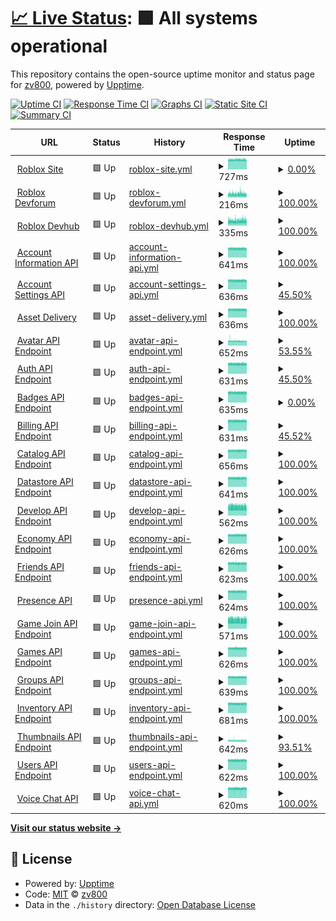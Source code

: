 # [📈 Live Status](https://demo.upptime.js.org): <!--live status--> **🟩 All systems operational**

This repository contains the open-source uptime monitor and status page for [zv800](https://zv800.github.io/rostats-gen1/), powered by [Upptime](https://github.com/upptime/upptime).

[![Uptime CI](https://github.com/zv800/rostats-gen1/workflows/Uptime%20CI/badge.svg)](https://github.com/zv800/rostats-gen1/actions?query=workflow%3A%22Uptime+CI%22)
[![Response Time CI](https://github.com/zv800/rostats-gen1/workflows/Response%20Time%20CI/badge.svg)](https://github.com/zv800/rostats-gen1/actions?query=workflow%3A%22Response+Time+CI%22)
[![Graphs CI](https://github.com/zv800/rostats-gen1/workflows/Graphs%20CI/badge.svg)](https://github.com/zv800/rostats-gen1/actions?query=workflow%3A%22Graphs+CI%22)
[![Static Site CI](https://github.com/zv800/rostats-gen1/workflows/Static%20Site%20CI/badge.svg)](https://github.com/zv800/rostats-gen1/actions?query=workflow%3A%22Static+Site+CI%22)
[![Summary CI](https://github.com/zv800/rostats-gen1/workflows/Summary%20CI/badge.svg)](https://github.com/zv800/rostats-gen1/actions?query=workflow%3A%22Summary+CI%22)

<!--start: status pages-->
<!-- This summary is generated by Upptime (https://github.com/upptime/upptime) -->
<!-- Do not edit this manually, your changes will be overwritten -->
<!-- prettier-ignore -->
| URL | Status | History | Response Time | Uptime |
| --- | ------ | ------- | ------------- | ------ |
| <img alt="" src="https://icons.duckduckgo.com/ip3/null.ico" height="13"> [Roblox Site](roblox.com) | 🟩 Up | [roblox-site.yml](https://github.com/zv800/rostats-gen1/commits/HEAD/history/roblox-site.yml) | <details><summary><img alt="Response time graph" src="./graphs/roblox-site/response-time-week.png" height="20"> 727ms</summary><br><a href="https://zv800.github.io/rostats-gen1/history/roblox-site"><img alt="Response time 718" src="https://img.shields.io/endpoint?url=https%3A%2F%2Fraw.githubusercontent.com%2Fzv800%2Frostats-gen1%2FHEAD%2Fapi%2Froblox-site%2Fresponse-time.json"></a><br><a href="https://zv800.github.io/rostats-gen1/history/roblox-site"><img alt="24-hour response time 724" src="https://img.shields.io/endpoint?url=https%3A%2F%2Fraw.githubusercontent.com%2Fzv800%2Frostats-gen1%2FHEAD%2Fapi%2Froblox-site%2Fresponse-time-day.json"></a><br><a href="https://zv800.github.io/rostats-gen1/history/roblox-site"><img alt="7-day response time 727" src="https://img.shields.io/endpoint?url=https%3A%2F%2Fraw.githubusercontent.com%2Fzv800%2Frostats-gen1%2FHEAD%2Fapi%2Froblox-site%2Fresponse-time-week.json"></a><br><a href="https://zv800.github.io/rostats-gen1/history/roblox-site"><img alt="30-day response time 721" src="https://img.shields.io/endpoint?url=https%3A%2F%2Fraw.githubusercontent.com%2Fzv800%2Frostats-gen1%2FHEAD%2Fapi%2Froblox-site%2Fresponse-time-month.json"></a><br><a href="https://zv800.github.io/rostats-gen1/history/roblox-site"><img alt="1-year response time 718" src="https://img.shields.io/endpoint?url=https%3A%2F%2Fraw.githubusercontent.com%2Fzv800%2Frostats-gen1%2FHEAD%2Fapi%2Froblox-site%2Fresponse-time-year.json"></a></details> | <details><summary><a href="https://zv800.github.io/rostats-gen1/history/roblox-site">0.00%</a></summary><a href="https://zv800.github.io/rostats-gen1/history/roblox-site"><img alt="All-time uptime 29.11%" src="https://img.shields.io/endpoint?url=https%3A%2F%2Fraw.githubusercontent.com%2Fzv800%2Frostats-gen1%2FHEAD%2Fapi%2Froblox-site%2Fuptime.json"></a><br><a href="https://zv800.github.io/rostats-gen1/history/roblox-site"><img alt="24-hour uptime 0.00%" src="https://img.shields.io/endpoint?url=https%3A%2F%2Fraw.githubusercontent.com%2Fzv800%2Frostats-gen1%2FHEAD%2Fapi%2Froblox-site%2Fuptime-day.json"></a><br><a href="https://zv800.github.io/rostats-gen1/history/roblox-site"><img alt="7-day uptime 0.00%" src="https://img.shields.io/endpoint?url=https%3A%2F%2Fraw.githubusercontent.com%2Fzv800%2Frostats-gen1%2FHEAD%2Fapi%2Froblox-site%2Fuptime-week.json"></a><br><a href="https://zv800.github.io/rostats-gen1/history/roblox-site"><img alt="30-day uptime 14.37%" src="https://img.shields.io/endpoint?url=https%3A%2F%2Fraw.githubusercontent.com%2Fzv800%2Frostats-gen1%2FHEAD%2Fapi%2Froblox-site%2Fuptime-month.json"></a><br><a href="https://zv800.github.io/rostats-gen1/history/roblox-site"><img alt="1-year uptime 29.11%" src="https://img.shields.io/endpoint?url=https%3A%2F%2Fraw.githubusercontent.com%2Fzv800%2Frostats-gen1%2FHEAD%2Fapi%2Froblox-site%2Fuptime-year.json"></a></details>
| <img alt="" src="https://icons.duckduckgo.com/ip3/devforum.roblox.com.ico" height="13"> [Roblox Devforum](https://devforum.roblox.com) | 🟩 Up | [roblox-devforum.yml](https://github.com/zv800/rostats-gen1/commits/HEAD/history/roblox-devforum.yml) | <details><summary><img alt="Response time graph" src="./graphs/roblox-devforum/response-time-week.png" height="20"> 216ms</summary><br><a href="https://zv800.github.io/rostats-gen1/history/roblox-devforum"><img alt="Response time 499" src="https://img.shields.io/endpoint?url=https%3A%2F%2Fraw.githubusercontent.com%2Fzv800%2Frostats-gen1%2FHEAD%2Fapi%2Froblox-devforum%2Fresponse-time.json"></a><br><a href="https://zv800.github.io/rostats-gen1/history/roblox-devforum"><img alt="24-hour response time 210" src="https://img.shields.io/endpoint?url=https%3A%2F%2Fraw.githubusercontent.com%2Fzv800%2Frostats-gen1%2FHEAD%2Fapi%2Froblox-devforum%2Fresponse-time-day.json"></a><br><a href="https://zv800.github.io/rostats-gen1/history/roblox-devforum"><img alt="7-day response time 216" src="https://img.shields.io/endpoint?url=https%3A%2F%2Fraw.githubusercontent.com%2Fzv800%2Frostats-gen1%2FHEAD%2Fapi%2Froblox-devforum%2Fresponse-time-week.json"></a><br><a href="https://zv800.github.io/rostats-gen1/history/roblox-devforum"><img alt="30-day response time 537" src="https://img.shields.io/endpoint?url=https%3A%2F%2Fraw.githubusercontent.com%2Fzv800%2Frostats-gen1%2FHEAD%2Fapi%2Froblox-devforum%2Fresponse-time-month.json"></a><br><a href="https://zv800.github.io/rostats-gen1/history/roblox-devforum"><img alt="1-year response time 499" src="https://img.shields.io/endpoint?url=https%3A%2F%2Fraw.githubusercontent.com%2Fzv800%2Frostats-gen1%2FHEAD%2Fapi%2Froblox-devforum%2Fresponse-time-year.json"></a></details> | <details><summary><a href="https://zv800.github.io/rostats-gen1/history/roblox-devforum">100.00%</a></summary><a href="https://zv800.github.io/rostats-gen1/history/roblox-devforum"><img alt="All-time uptime 88.97%" src="https://img.shields.io/endpoint?url=https%3A%2F%2Fraw.githubusercontent.com%2Fzv800%2Frostats-gen1%2FHEAD%2Fapi%2Froblox-devforum%2Fuptime.json"></a><br><a href="https://zv800.github.io/rostats-gen1/history/roblox-devforum"><img alt="24-hour uptime 100.00%" src="https://img.shields.io/endpoint?url=https%3A%2F%2Fraw.githubusercontent.com%2Fzv800%2Frostats-gen1%2FHEAD%2Fapi%2Froblox-devforum%2Fuptime-day.json"></a><br><a href="https://zv800.github.io/rostats-gen1/history/roblox-devforum"><img alt="7-day uptime 100.00%" src="https://img.shields.io/endpoint?url=https%3A%2F%2Fraw.githubusercontent.com%2Fzv800%2Frostats-gen1%2FHEAD%2Fapi%2Froblox-devforum%2Fuptime-week.json"></a><br><a href="https://zv800.github.io/rostats-gen1/history/roblox-devforum"><img alt="30-day uptime 86.94%" src="https://img.shields.io/endpoint?url=https%3A%2F%2Fraw.githubusercontent.com%2Fzv800%2Frostats-gen1%2FHEAD%2Fapi%2Froblox-devforum%2Fuptime-month.json"></a><br><a href="https://zv800.github.io/rostats-gen1/history/roblox-devforum"><img alt="1-year uptime 88.97%" src="https://img.shields.io/endpoint?url=https%3A%2F%2Fraw.githubusercontent.com%2Fzv800%2Frostats-gen1%2FHEAD%2Fapi%2Froblox-devforum%2Fuptime-year.json"></a></details>
| <img alt="" src="https://icons.duckduckgo.com/ip3/developer.roblox.com.ico" height="13"> [Roblox Devhub](https://developer.roblox.com) | 🟩 Up | [roblox-devhub.yml](https://github.com/zv800/rostats-gen1/commits/HEAD/history/roblox-devhub.yml) | <details><summary><img alt="Response time graph" src="./graphs/roblox-devhub/response-time-week.png" height="20"> 335ms</summary><br><a href="https://zv800.github.io/rostats-gen1/history/roblox-devhub"><img alt="Response time 312" src="https://img.shields.io/endpoint?url=https%3A%2F%2Fraw.githubusercontent.com%2Fzv800%2Frostats-gen1%2FHEAD%2Fapi%2Froblox-devhub%2Fresponse-time.json"></a><br><a href="https://zv800.github.io/rostats-gen1/history/roblox-devhub"><img alt="24-hour response time 358" src="https://img.shields.io/endpoint?url=https%3A%2F%2Fraw.githubusercontent.com%2Fzv800%2Frostats-gen1%2FHEAD%2Fapi%2Froblox-devhub%2Fresponse-time-day.json"></a><br><a href="https://zv800.github.io/rostats-gen1/history/roblox-devhub"><img alt="7-day response time 335" src="https://img.shields.io/endpoint?url=https%3A%2F%2Fraw.githubusercontent.com%2Fzv800%2Frostats-gen1%2FHEAD%2Fapi%2Froblox-devhub%2Fresponse-time-week.json"></a><br><a href="https://zv800.github.io/rostats-gen1/history/roblox-devhub"><img alt="30-day response time 311" src="https://img.shields.io/endpoint?url=https%3A%2F%2Fraw.githubusercontent.com%2Fzv800%2Frostats-gen1%2FHEAD%2Fapi%2Froblox-devhub%2Fresponse-time-month.json"></a><br><a href="https://zv800.github.io/rostats-gen1/history/roblox-devhub"><img alt="1-year response time 312" src="https://img.shields.io/endpoint?url=https%3A%2F%2Fraw.githubusercontent.com%2Fzv800%2Frostats-gen1%2FHEAD%2Fapi%2Froblox-devhub%2Fresponse-time-year.json"></a></details> | <details><summary><a href="https://zv800.github.io/rostats-gen1/history/roblox-devhub">100.00%</a></summary><a href="https://zv800.github.io/rostats-gen1/history/roblox-devhub"><img alt="All-time uptime 100.00%" src="https://img.shields.io/endpoint?url=https%3A%2F%2Fraw.githubusercontent.com%2Fzv800%2Frostats-gen1%2FHEAD%2Fapi%2Froblox-devhub%2Fuptime.json"></a><br><a href="https://zv800.github.io/rostats-gen1/history/roblox-devhub"><img alt="24-hour uptime 100.00%" src="https://img.shields.io/endpoint?url=https%3A%2F%2Fraw.githubusercontent.com%2Fzv800%2Frostats-gen1%2FHEAD%2Fapi%2Froblox-devhub%2Fuptime-day.json"></a><br><a href="https://zv800.github.io/rostats-gen1/history/roblox-devhub"><img alt="7-day uptime 100.00%" src="https://img.shields.io/endpoint?url=https%3A%2F%2Fraw.githubusercontent.com%2Fzv800%2Frostats-gen1%2FHEAD%2Fapi%2Froblox-devhub%2Fuptime-week.json"></a><br><a href="https://zv800.github.io/rostats-gen1/history/roblox-devhub"><img alt="30-day uptime 100.00%" src="https://img.shields.io/endpoint?url=https%3A%2F%2Fraw.githubusercontent.com%2Fzv800%2Frostats-gen1%2FHEAD%2Fapi%2Froblox-devhub%2Fuptime-month.json"></a><br><a href="https://zv800.github.io/rostats-gen1/history/roblox-devhub"><img alt="1-year uptime 100.00%" src="https://img.shields.io/endpoint?url=https%3A%2F%2Fraw.githubusercontent.com%2Fzv800%2Frostats-gen1%2FHEAD%2Fapi%2Froblox-devhub%2Fuptime-year.json"></a></details>
| <img alt="" src="https://icons.duckduckgo.com/ip3/accountinformation.roblox.com.ico" height="13"> [Account Information API](https://accountinformation.roblox.com) | 🟩 Up | [account-information-api.yml](https://github.com/zv800/rostats-gen1/commits/HEAD/history/account-information-api.yml) | <details><summary><img alt="Response time graph" src="./graphs/account-information-api/response-time-week.png" height="20"> 641ms</summary><br><a href="https://zv800.github.io/rostats-gen1/history/account-information-api"><img alt="Response time 636" src="https://img.shields.io/endpoint?url=https%3A%2F%2Fraw.githubusercontent.com%2Fzv800%2Frostats-gen1%2FHEAD%2Fapi%2Faccount-information-api%2Fresponse-time.json"></a><br><a href="https://zv800.github.io/rostats-gen1/history/account-information-api"><img alt="24-hour response time 643" src="https://img.shields.io/endpoint?url=https%3A%2F%2Fraw.githubusercontent.com%2Fzv800%2Frostats-gen1%2FHEAD%2Fapi%2Faccount-information-api%2Fresponse-time-day.json"></a><br><a href="https://zv800.github.io/rostats-gen1/history/account-information-api"><img alt="7-day response time 641" src="https://img.shields.io/endpoint?url=https%3A%2F%2Fraw.githubusercontent.com%2Fzv800%2Frostats-gen1%2FHEAD%2Fapi%2Faccount-information-api%2Fresponse-time-week.json"></a><br><a href="https://zv800.github.io/rostats-gen1/history/account-information-api"><img alt="30-day response time 636" src="https://img.shields.io/endpoint?url=https%3A%2F%2Fraw.githubusercontent.com%2Fzv800%2Frostats-gen1%2FHEAD%2Fapi%2Faccount-information-api%2Fresponse-time-month.json"></a><br><a href="https://zv800.github.io/rostats-gen1/history/account-information-api"><img alt="1-year response time 636" src="https://img.shields.io/endpoint?url=https%3A%2F%2Fraw.githubusercontent.com%2Fzv800%2Frostats-gen1%2FHEAD%2Fapi%2Faccount-information-api%2Fresponse-time-year.json"></a></details> | <details><summary><a href="https://zv800.github.io/rostats-gen1/history/account-information-api">100.00%</a></summary><a href="https://zv800.github.io/rostats-gen1/history/account-information-api"><img alt="All-time uptime 100.00%" src="https://img.shields.io/endpoint?url=https%3A%2F%2Fraw.githubusercontent.com%2Fzv800%2Frostats-gen1%2FHEAD%2Fapi%2Faccount-information-api%2Fuptime.json"></a><br><a href="https://zv800.github.io/rostats-gen1/history/account-information-api"><img alt="24-hour uptime 100.00%" src="https://img.shields.io/endpoint?url=https%3A%2F%2Fraw.githubusercontent.com%2Fzv800%2Frostats-gen1%2FHEAD%2Fapi%2Faccount-information-api%2Fuptime-day.json"></a><br><a href="https://zv800.github.io/rostats-gen1/history/account-information-api"><img alt="7-day uptime 100.00%" src="https://img.shields.io/endpoint?url=https%3A%2F%2Fraw.githubusercontent.com%2Fzv800%2Frostats-gen1%2FHEAD%2Fapi%2Faccount-information-api%2Fuptime-week.json"></a><br><a href="https://zv800.github.io/rostats-gen1/history/account-information-api"><img alt="30-day uptime 100.00%" src="https://img.shields.io/endpoint?url=https%3A%2F%2Fraw.githubusercontent.com%2Fzv800%2Frostats-gen1%2FHEAD%2Fapi%2Faccount-information-api%2Fuptime-month.json"></a><br><a href="https://zv800.github.io/rostats-gen1/history/account-information-api"><img alt="1-year uptime 100.00%" src="https://img.shields.io/endpoint?url=https%3A%2F%2Fraw.githubusercontent.com%2Fzv800%2Frostats-gen1%2FHEAD%2Fapi%2Faccount-information-api%2Fuptime-year.json"></a></details>
| <img alt="" src="https://icons.duckduckgo.com/ip3/accountsettings.roblox.com.ico" height="13"> [Account Settings API](https://accountsettings.roblox.com) | 🟩 Up | [account-settings-api.yml](https://github.com/zv800/rostats-gen1/commits/HEAD/history/account-settings-api.yml) | <details><summary><img alt="Response time graph" src="./graphs/account-settings-api/response-time-week.png" height="20"> 636ms</summary><br><a href="https://zv800.github.io/rostats-gen1/history/account-settings-api"><img alt="Response time 633" src="https://img.shields.io/endpoint?url=https%3A%2F%2Fraw.githubusercontent.com%2Fzv800%2Frostats-gen1%2FHEAD%2Fapi%2Faccount-settings-api%2Fresponse-time.json"></a><br><a href="https://zv800.github.io/rostats-gen1/history/account-settings-api"><img alt="24-hour response time 640" src="https://img.shields.io/endpoint?url=https%3A%2F%2Fraw.githubusercontent.com%2Fzv800%2Frostats-gen1%2FHEAD%2Fapi%2Faccount-settings-api%2Fresponse-time-day.json"></a><br><a href="https://zv800.github.io/rostats-gen1/history/account-settings-api"><img alt="7-day response time 636" src="https://img.shields.io/endpoint?url=https%3A%2F%2Fraw.githubusercontent.com%2Fzv800%2Frostats-gen1%2FHEAD%2Fapi%2Faccount-settings-api%2Fresponse-time-week.json"></a><br><a href="https://zv800.github.io/rostats-gen1/history/account-settings-api"><img alt="30-day response time 633" src="https://img.shields.io/endpoint?url=https%3A%2F%2Fraw.githubusercontent.com%2Fzv800%2Frostats-gen1%2FHEAD%2Fapi%2Faccount-settings-api%2Fresponse-time-month.json"></a><br><a href="https://zv800.github.io/rostats-gen1/history/account-settings-api"><img alt="1-year response time 633" src="https://img.shields.io/endpoint?url=https%3A%2F%2Fraw.githubusercontent.com%2Fzv800%2Frostats-gen1%2FHEAD%2Fapi%2Faccount-settings-api%2Fresponse-time-year.json"></a></details> | <details><summary><a href="https://zv800.github.io/rostats-gen1/history/account-settings-api">45.50%</a></summary><a href="https://zv800.github.io/rostats-gen1/history/account-settings-api"><img alt="All-time uptime 89.62%" src="https://img.shields.io/endpoint?url=https%3A%2F%2Fraw.githubusercontent.com%2Fzv800%2Frostats-gen1%2FHEAD%2Fapi%2Faccount-settings-api%2Fuptime.json"></a><br><a href="https://zv800.github.io/rostats-gen1/history/account-settings-api"><img alt="24-hour uptime 0.00%" src="https://img.shields.io/endpoint?url=https%3A%2F%2Fraw.githubusercontent.com%2Fzv800%2Frostats-gen1%2FHEAD%2Fapi%2Faccount-settings-api%2Fuptime-day.json"></a><br><a href="https://zv800.github.io/rostats-gen1/history/account-settings-api"><img alt="7-day uptime 45.50%" src="https://img.shields.io/endpoint?url=https%3A%2F%2Fraw.githubusercontent.com%2Fzv800%2Frostats-gen1%2FHEAD%2Fapi%2Faccount-settings-api%2Fuptime-week.json"></a><br><a href="https://zv800.github.io/rostats-gen1/history/account-settings-api"><img alt="30-day uptime 87.46%" src="https://img.shields.io/endpoint?url=https%3A%2F%2Fraw.githubusercontent.com%2Fzv800%2Frostats-gen1%2FHEAD%2Fapi%2Faccount-settings-api%2Fuptime-month.json"></a><br><a href="https://zv800.github.io/rostats-gen1/history/account-settings-api"><img alt="1-year uptime 89.62%" src="https://img.shields.io/endpoint?url=https%3A%2F%2Fraw.githubusercontent.com%2Fzv800%2Frostats-gen1%2FHEAD%2Fapi%2Faccount-settings-api%2Fuptime-year.json"></a></details>
| <img alt="" src="https://icons.duckduckgo.com/ip3/assetdelivery.roblox.com.ico" height="13"> [Asset Delivery](https://assetdelivery.roblox.com) | 🟩 Up | [asset-delivery.yml](https://github.com/zv800/rostats-gen1/commits/HEAD/history/asset-delivery.yml) | <details><summary><img alt="Response time graph" src="./graphs/asset-delivery/response-time-week.png" height="20"> 636ms</summary><br><a href="https://zv800.github.io/rostats-gen1/history/asset-delivery"><img alt="Response time 630" src="https://img.shields.io/endpoint?url=https%3A%2F%2Fraw.githubusercontent.com%2Fzv800%2Frostats-gen1%2FHEAD%2Fapi%2Fasset-delivery%2Fresponse-time.json"></a><br><a href="https://zv800.github.io/rostats-gen1/history/asset-delivery"><img alt="24-hour response time 636" src="https://img.shields.io/endpoint?url=https%3A%2F%2Fraw.githubusercontent.com%2Fzv800%2Frostats-gen1%2FHEAD%2Fapi%2Fasset-delivery%2Fresponse-time-day.json"></a><br><a href="https://zv800.github.io/rostats-gen1/history/asset-delivery"><img alt="7-day response time 636" src="https://img.shields.io/endpoint?url=https%3A%2F%2Fraw.githubusercontent.com%2Fzv800%2Frostats-gen1%2FHEAD%2Fapi%2Fasset-delivery%2Fresponse-time-week.json"></a><br><a href="https://zv800.github.io/rostats-gen1/history/asset-delivery"><img alt="30-day response time 630" src="https://img.shields.io/endpoint?url=https%3A%2F%2Fraw.githubusercontent.com%2Fzv800%2Frostats-gen1%2FHEAD%2Fapi%2Fasset-delivery%2Fresponse-time-month.json"></a><br><a href="https://zv800.github.io/rostats-gen1/history/asset-delivery"><img alt="1-year response time 630" src="https://img.shields.io/endpoint?url=https%3A%2F%2Fraw.githubusercontent.com%2Fzv800%2Frostats-gen1%2FHEAD%2Fapi%2Fasset-delivery%2Fresponse-time-year.json"></a></details> | <details><summary><a href="https://zv800.github.io/rostats-gen1/history/asset-delivery">100.00%</a></summary><a href="https://zv800.github.io/rostats-gen1/history/asset-delivery"><img alt="All-time uptime 99.96%" src="https://img.shields.io/endpoint?url=https%3A%2F%2Fraw.githubusercontent.com%2Fzv800%2Frostats-gen1%2FHEAD%2Fapi%2Fasset-delivery%2Fuptime.json"></a><br><a href="https://zv800.github.io/rostats-gen1/history/asset-delivery"><img alt="24-hour uptime 100.00%" src="https://img.shields.io/endpoint?url=https%3A%2F%2Fraw.githubusercontent.com%2Fzv800%2Frostats-gen1%2FHEAD%2Fapi%2Fasset-delivery%2Fuptime-day.json"></a><br><a href="https://zv800.github.io/rostats-gen1/history/asset-delivery"><img alt="7-day uptime 100.00%" src="https://img.shields.io/endpoint?url=https%3A%2F%2Fraw.githubusercontent.com%2Fzv800%2Frostats-gen1%2FHEAD%2Fapi%2Fasset-delivery%2Fuptime-week.json"></a><br><a href="https://zv800.github.io/rostats-gen1/history/asset-delivery"><img alt="30-day uptime 99.95%" src="https://img.shields.io/endpoint?url=https%3A%2F%2Fraw.githubusercontent.com%2Fzv800%2Frostats-gen1%2FHEAD%2Fapi%2Fasset-delivery%2Fuptime-month.json"></a><br><a href="https://zv800.github.io/rostats-gen1/history/asset-delivery"><img alt="1-year uptime 99.96%" src="https://img.shields.io/endpoint?url=https%3A%2F%2Fraw.githubusercontent.com%2Fzv800%2Frostats-gen1%2FHEAD%2Fapi%2Fasset-delivery%2Fuptime-year.json"></a></details>
| <img alt="" src="https://icons.duckduckgo.com/ip3/avatar.roblox.com.ico" height="13"> [Avatar API Endpoint](https://avatar.roblox.com/v1/avatar-rules) | 🟩 Up | [avatar-api-endpoint.yml](https://github.com/zv800/rostats-gen1/commits/HEAD/history/avatar-api-endpoint.yml) | <details><summary><img alt="Response time graph" src="./graphs/avatar-api-endpoint/response-time-week.png" height="20"> 652ms</summary><br><a href="https://zv800.github.io/rostats-gen1/history/avatar-api-endpoint"><img alt="Response time 644" src="https://img.shields.io/endpoint?url=https%3A%2F%2Fraw.githubusercontent.com%2Fzv800%2Frostats-gen1%2FHEAD%2Fapi%2Favatar-api-endpoint%2Fresponse-time.json"></a><br><a href="https://zv800.github.io/rostats-gen1/history/avatar-api-endpoint"><img alt="24-hour response time 651" src="https://img.shields.io/endpoint?url=https%3A%2F%2Fraw.githubusercontent.com%2Fzv800%2Frostats-gen1%2FHEAD%2Fapi%2Favatar-api-endpoint%2Fresponse-time-day.json"></a><br><a href="https://zv800.github.io/rostats-gen1/history/avatar-api-endpoint"><img alt="7-day response time 652" src="https://img.shields.io/endpoint?url=https%3A%2F%2Fraw.githubusercontent.com%2Fzv800%2Frostats-gen1%2FHEAD%2Fapi%2Favatar-api-endpoint%2Fresponse-time-week.json"></a><br><a href="https://zv800.github.io/rostats-gen1/history/avatar-api-endpoint"><img alt="30-day response time 644" src="https://img.shields.io/endpoint?url=https%3A%2F%2Fraw.githubusercontent.com%2Fzv800%2Frostats-gen1%2FHEAD%2Fapi%2Favatar-api-endpoint%2Fresponse-time-month.json"></a><br><a href="https://zv800.github.io/rostats-gen1/history/avatar-api-endpoint"><img alt="1-year response time 644" src="https://img.shields.io/endpoint?url=https%3A%2F%2Fraw.githubusercontent.com%2Fzv800%2Frostats-gen1%2FHEAD%2Fapi%2Favatar-api-endpoint%2Fresponse-time-year.json"></a></details> | <details><summary><a href="https://zv800.github.io/rostats-gen1/history/avatar-api-endpoint">53.55%</a></summary><a href="https://zv800.github.io/rostats-gen1/history/avatar-api-endpoint"><img alt="All-time uptime 72.36%" src="https://img.shields.io/endpoint?url=https%3A%2F%2Fraw.githubusercontent.com%2Fzv800%2Frostats-gen1%2FHEAD%2Fapi%2Favatar-api-endpoint%2Fuptime.json"></a><br><a href="https://zv800.github.io/rostats-gen1/history/avatar-api-endpoint"><img alt="24-hour uptime 100.00%" src="https://img.shields.io/endpoint?url=https%3A%2F%2Fraw.githubusercontent.com%2Fzv800%2Frostats-gen1%2FHEAD%2Fapi%2Favatar-api-endpoint%2Fuptime-day.json"></a><br><a href="https://zv800.github.io/rostats-gen1/history/avatar-api-endpoint"><img alt="7-day uptime 53.55%" src="https://img.shields.io/endpoint?url=https%3A%2F%2Fraw.githubusercontent.com%2Fzv800%2Frostats-gen1%2FHEAD%2Fapi%2Favatar-api-endpoint%2Fuptime-week.json"></a><br><a href="https://zv800.github.io/rostats-gen1/history/avatar-api-endpoint"><img alt="30-day uptime 71.19%" src="https://img.shields.io/endpoint?url=https%3A%2F%2Fraw.githubusercontent.com%2Fzv800%2Frostats-gen1%2FHEAD%2Fapi%2Favatar-api-endpoint%2Fuptime-month.json"></a><br><a href="https://zv800.github.io/rostats-gen1/history/avatar-api-endpoint"><img alt="1-year uptime 72.36%" src="https://img.shields.io/endpoint?url=https%3A%2F%2Fraw.githubusercontent.com%2Fzv800%2Frostats-gen1%2FHEAD%2Fapi%2Favatar-api-endpoint%2Fuptime-year.json"></a></details>
| <img alt="" src="https://icons.duckduckgo.com/ip3/auth.roblox.com.ico" height="13"> [Auth API Endpoint](https://auth.roblox.com) | 🟩 Up | [auth-api-endpoint.yml](https://github.com/zv800/rostats-gen1/commits/HEAD/history/auth-api-endpoint.yml) | <details><summary><img alt="Response time graph" src="./graphs/auth-api-endpoint/response-time-week.png" height="20"> 631ms</summary><br><a href="https://zv800.github.io/rostats-gen1/history/auth-api-endpoint"><img alt="Response time 626" src="https://img.shields.io/endpoint?url=https%3A%2F%2Fraw.githubusercontent.com%2Fzv800%2Frostats-gen1%2FHEAD%2Fapi%2Fauth-api-endpoint%2Fresponse-time.json"></a><br><a href="https://zv800.github.io/rostats-gen1/history/auth-api-endpoint"><img alt="24-hour response time 637" src="https://img.shields.io/endpoint?url=https%3A%2F%2Fraw.githubusercontent.com%2Fzv800%2Frostats-gen1%2FHEAD%2Fapi%2Fauth-api-endpoint%2Fresponse-time-day.json"></a><br><a href="https://zv800.github.io/rostats-gen1/history/auth-api-endpoint"><img alt="7-day response time 631" src="https://img.shields.io/endpoint?url=https%3A%2F%2Fraw.githubusercontent.com%2Fzv800%2Frostats-gen1%2FHEAD%2Fapi%2Fauth-api-endpoint%2Fresponse-time-week.json"></a><br><a href="https://zv800.github.io/rostats-gen1/history/auth-api-endpoint"><img alt="30-day response time 626" src="https://img.shields.io/endpoint?url=https%3A%2F%2Fraw.githubusercontent.com%2Fzv800%2Frostats-gen1%2FHEAD%2Fapi%2Fauth-api-endpoint%2Fresponse-time-month.json"></a><br><a href="https://zv800.github.io/rostats-gen1/history/auth-api-endpoint"><img alt="1-year response time 626" src="https://img.shields.io/endpoint?url=https%3A%2F%2Fraw.githubusercontent.com%2Fzv800%2Frostats-gen1%2FHEAD%2Fapi%2Fauth-api-endpoint%2Fresponse-time-year.json"></a></details> | <details><summary><a href="https://zv800.github.io/rostats-gen1/history/auth-api-endpoint">45.50%</a></summary><a href="https://zv800.github.io/rostats-gen1/history/auth-api-endpoint"><img alt="All-time uptime 89.62%" src="https://img.shields.io/endpoint?url=https%3A%2F%2Fraw.githubusercontent.com%2Fzv800%2Frostats-gen1%2FHEAD%2Fapi%2Fauth-api-endpoint%2Fuptime.json"></a><br><a href="https://zv800.github.io/rostats-gen1/history/auth-api-endpoint"><img alt="24-hour uptime 0.00%" src="https://img.shields.io/endpoint?url=https%3A%2F%2Fraw.githubusercontent.com%2Fzv800%2Frostats-gen1%2FHEAD%2Fapi%2Fauth-api-endpoint%2Fuptime-day.json"></a><br><a href="https://zv800.github.io/rostats-gen1/history/auth-api-endpoint"><img alt="7-day uptime 45.50%" src="https://img.shields.io/endpoint?url=https%3A%2F%2Fraw.githubusercontent.com%2Fzv800%2Frostats-gen1%2FHEAD%2Fapi%2Fauth-api-endpoint%2Fuptime-week.json"></a><br><a href="https://zv800.github.io/rostats-gen1/history/auth-api-endpoint"><img alt="30-day uptime 87.46%" src="https://img.shields.io/endpoint?url=https%3A%2F%2Fraw.githubusercontent.com%2Fzv800%2Frostats-gen1%2FHEAD%2Fapi%2Fauth-api-endpoint%2Fuptime-month.json"></a><br><a href="https://zv800.github.io/rostats-gen1/history/auth-api-endpoint"><img alt="1-year uptime 89.62%" src="https://img.shields.io/endpoint?url=https%3A%2F%2Fraw.githubusercontent.com%2Fzv800%2Frostats-gen1%2FHEAD%2Fapi%2Fauth-api-endpoint%2Fuptime-year.json"></a></details>
| <img alt="" src="https://icons.duckduckgo.com/ip3/badges.roblox.com.ico" height="13"> [Badges API Endpoint](https://badges.roblox.com/v1/badges/2124548403) | 🟩 Up | [badges-api-endpoint.yml](https://github.com/zv800/rostats-gen1/commits/HEAD/history/badges-api-endpoint.yml) | <details><summary><img alt="Response time graph" src="./graphs/badges-api-endpoint/response-time-week.png" height="20"> 635ms</summary><br><a href="https://zv800.github.io/rostats-gen1/history/badges-api-endpoint"><img alt="Response time 630" src="https://img.shields.io/endpoint?url=https%3A%2F%2Fraw.githubusercontent.com%2Fzv800%2Frostats-gen1%2FHEAD%2Fapi%2Fbadges-api-endpoint%2Fresponse-time.json"></a><br><a href="https://zv800.github.io/rostats-gen1/history/badges-api-endpoint"><img alt="24-hour response time 639" src="https://img.shields.io/endpoint?url=https%3A%2F%2Fraw.githubusercontent.com%2Fzv800%2Frostats-gen1%2FHEAD%2Fapi%2Fbadges-api-endpoint%2Fresponse-time-day.json"></a><br><a href="https://zv800.github.io/rostats-gen1/history/badges-api-endpoint"><img alt="7-day response time 635" src="https://img.shields.io/endpoint?url=https%3A%2F%2Fraw.githubusercontent.com%2Fzv800%2Frostats-gen1%2FHEAD%2Fapi%2Fbadges-api-endpoint%2Fresponse-time-week.json"></a><br><a href="https://zv800.github.io/rostats-gen1/history/badges-api-endpoint"><img alt="30-day response time 630" src="https://img.shields.io/endpoint?url=https%3A%2F%2Fraw.githubusercontent.com%2Fzv800%2Frostats-gen1%2FHEAD%2Fapi%2Fbadges-api-endpoint%2Fresponse-time-month.json"></a><br><a href="https://zv800.github.io/rostats-gen1/history/badges-api-endpoint"><img alt="1-year response time 630" src="https://img.shields.io/endpoint?url=https%3A%2F%2Fraw.githubusercontent.com%2Fzv800%2Frostats-gen1%2FHEAD%2Fapi%2Fbadges-api-endpoint%2Fresponse-time-year.json"></a></details> | <details><summary><a href="https://zv800.github.io/rostats-gen1/history/badges-api-endpoint">0.00%</a></summary><a href="https://zv800.github.io/rostats-gen1/history/badges-api-endpoint"><img alt="All-time uptime 7.78%" src="https://img.shields.io/endpoint?url=https%3A%2F%2Fraw.githubusercontent.com%2Fzv800%2Frostats-gen1%2FHEAD%2Fapi%2Fbadges-api-endpoint%2Fuptime.json"></a><br><a href="https://zv800.github.io/rostats-gen1/history/badges-api-endpoint"><img alt="24-hour uptime 0.00%" src="https://img.shields.io/endpoint?url=https%3A%2F%2Fraw.githubusercontent.com%2Fzv800%2Frostats-gen1%2FHEAD%2Fapi%2Fbadges-api-endpoint%2Fuptime-day.json"></a><br><a href="https://zv800.github.io/rostats-gen1/history/badges-api-endpoint"><img alt="7-day uptime 0.00%" src="https://img.shields.io/endpoint?url=https%3A%2F%2Fraw.githubusercontent.com%2Fzv800%2Frostats-gen1%2FHEAD%2Fapi%2Fbadges-api-endpoint%2Fuptime-week.json"></a><br><a href="https://zv800.github.io/rostats-gen1/history/badges-api-endpoint"><img alt="30-day uptime 1.38%" src="https://img.shields.io/endpoint?url=https%3A%2F%2Fraw.githubusercontent.com%2Fzv800%2Frostats-gen1%2FHEAD%2Fapi%2Fbadges-api-endpoint%2Fuptime-month.json"></a><br><a href="https://zv800.github.io/rostats-gen1/history/badges-api-endpoint"><img alt="1-year uptime 7.78%" src="https://img.shields.io/endpoint?url=https%3A%2F%2Fraw.githubusercontent.com%2Fzv800%2Frostats-gen1%2FHEAD%2Fapi%2Fbadges-api-endpoint%2Fuptime-year.json"></a></details>
| <img alt="" src="https://icons.duckduckgo.com/ip3/billing.roblox.com.ico" height="13"> [Billing API Endpoint](https://billing.roblox.com) | 🟩 Up | [billing-api-endpoint.yml](https://github.com/zv800/rostats-gen1/commits/HEAD/history/billing-api-endpoint.yml) | <details><summary><img alt="Response time graph" src="./graphs/billing-api-endpoint/response-time-week.png" height="20"> 631ms</summary><br><a href="https://zv800.github.io/rostats-gen1/history/billing-api-endpoint"><img alt="Response time 624" src="https://img.shields.io/endpoint?url=https%3A%2F%2Fraw.githubusercontent.com%2Fzv800%2Frostats-gen1%2FHEAD%2Fapi%2Fbilling-api-endpoint%2Fresponse-time.json"></a><br><a href="https://zv800.github.io/rostats-gen1/history/billing-api-endpoint"><img alt="24-hour response time 631" src="https://img.shields.io/endpoint?url=https%3A%2F%2Fraw.githubusercontent.com%2Fzv800%2Frostats-gen1%2FHEAD%2Fapi%2Fbilling-api-endpoint%2Fresponse-time-day.json"></a><br><a href="https://zv800.github.io/rostats-gen1/history/billing-api-endpoint"><img alt="7-day response time 631" src="https://img.shields.io/endpoint?url=https%3A%2F%2Fraw.githubusercontent.com%2Fzv800%2Frostats-gen1%2FHEAD%2Fapi%2Fbilling-api-endpoint%2Fresponse-time-week.json"></a><br><a href="https://zv800.github.io/rostats-gen1/history/billing-api-endpoint"><img alt="30-day response time 624" src="https://img.shields.io/endpoint?url=https%3A%2F%2Fraw.githubusercontent.com%2Fzv800%2Frostats-gen1%2FHEAD%2Fapi%2Fbilling-api-endpoint%2Fresponse-time-month.json"></a><br><a href="https://zv800.github.io/rostats-gen1/history/billing-api-endpoint"><img alt="1-year response time 624" src="https://img.shields.io/endpoint?url=https%3A%2F%2Fraw.githubusercontent.com%2Fzv800%2Frostats-gen1%2FHEAD%2Fapi%2Fbilling-api-endpoint%2Fresponse-time-year.json"></a></details> | <details><summary><a href="https://zv800.github.io/rostats-gen1/history/billing-api-endpoint">45.52%</a></summary><a href="https://zv800.github.io/rostats-gen1/history/billing-api-endpoint"><img alt="All-time uptime 89.62%" src="https://img.shields.io/endpoint?url=https%3A%2F%2Fraw.githubusercontent.com%2Fzv800%2Frostats-gen1%2FHEAD%2Fapi%2Fbilling-api-endpoint%2Fuptime.json"></a><br><a href="https://zv800.github.io/rostats-gen1/history/billing-api-endpoint"><img alt="24-hour uptime 0.00%" src="https://img.shields.io/endpoint?url=https%3A%2F%2Fraw.githubusercontent.com%2Fzv800%2Frostats-gen1%2FHEAD%2Fapi%2Fbilling-api-endpoint%2Fuptime-day.json"></a><br><a href="https://zv800.github.io/rostats-gen1/history/billing-api-endpoint"><img alt="7-day uptime 45.52%" src="https://img.shields.io/endpoint?url=https%3A%2F%2Fraw.githubusercontent.com%2Fzv800%2Frostats-gen1%2FHEAD%2Fapi%2Fbilling-api-endpoint%2Fuptime-week.json"></a><br><a href="https://zv800.github.io/rostats-gen1/history/billing-api-endpoint"><img alt="30-day uptime 87.46%" src="https://img.shields.io/endpoint?url=https%3A%2F%2Fraw.githubusercontent.com%2Fzv800%2Frostats-gen1%2FHEAD%2Fapi%2Fbilling-api-endpoint%2Fuptime-month.json"></a><br><a href="https://zv800.github.io/rostats-gen1/history/billing-api-endpoint"><img alt="1-year uptime 89.62%" src="https://img.shields.io/endpoint?url=https%3A%2F%2Fraw.githubusercontent.com%2Fzv800%2Frostats-gen1%2FHEAD%2Fapi%2Fbilling-api-endpoint%2Fuptime-year.json"></a></details>
| <img alt="" src="https://icons.duckduckgo.com/ip3/catalog.roblox.com.ico" height="13"> [Catalog API Endpoint](https://catalog.roblox.com/v1/bundles/details?bundleIds=192) | 🟩 Up | [catalog-api-endpoint.yml](https://github.com/zv800/rostats-gen1/commits/HEAD/history/catalog-api-endpoint.yml) | <details><summary><img alt="Response time graph" src="./graphs/catalog-api-endpoint/response-time-week.png" height="20"> 656ms</summary><br><a href="https://zv800.github.io/rostats-gen1/history/catalog-api-endpoint"><img alt="Response time 647" src="https://img.shields.io/endpoint?url=https%3A%2F%2Fraw.githubusercontent.com%2Fzv800%2Frostats-gen1%2FHEAD%2Fapi%2Fcatalog-api-endpoint%2Fresponse-time.json"></a><br><a href="https://zv800.github.io/rostats-gen1/history/catalog-api-endpoint"><img alt="24-hour response time 659" src="https://img.shields.io/endpoint?url=https%3A%2F%2Fraw.githubusercontent.com%2Fzv800%2Frostats-gen1%2FHEAD%2Fapi%2Fcatalog-api-endpoint%2Fresponse-time-day.json"></a><br><a href="https://zv800.github.io/rostats-gen1/history/catalog-api-endpoint"><img alt="7-day response time 656" src="https://img.shields.io/endpoint?url=https%3A%2F%2Fraw.githubusercontent.com%2Fzv800%2Frostats-gen1%2FHEAD%2Fapi%2Fcatalog-api-endpoint%2Fresponse-time-week.json"></a><br><a href="https://zv800.github.io/rostats-gen1/history/catalog-api-endpoint"><img alt="30-day response time 648" src="https://img.shields.io/endpoint?url=https%3A%2F%2Fraw.githubusercontent.com%2Fzv800%2Frostats-gen1%2FHEAD%2Fapi%2Fcatalog-api-endpoint%2Fresponse-time-month.json"></a><br><a href="https://zv800.github.io/rostats-gen1/history/catalog-api-endpoint"><img alt="1-year response time 647" src="https://img.shields.io/endpoint?url=https%3A%2F%2Fraw.githubusercontent.com%2Fzv800%2Frostats-gen1%2FHEAD%2Fapi%2Fcatalog-api-endpoint%2Fresponse-time-year.json"></a></details> | <details><summary><a href="https://zv800.github.io/rostats-gen1/history/catalog-api-endpoint">100.00%</a></summary><a href="https://zv800.github.io/rostats-gen1/history/catalog-api-endpoint"><img alt="All-time uptime 100.00%" src="https://img.shields.io/endpoint?url=https%3A%2F%2Fraw.githubusercontent.com%2Fzv800%2Frostats-gen1%2FHEAD%2Fapi%2Fcatalog-api-endpoint%2Fuptime.json"></a><br><a href="https://zv800.github.io/rostats-gen1/history/catalog-api-endpoint"><img alt="24-hour uptime 100.00%" src="https://img.shields.io/endpoint?url=https%3A%2F%2Fraw.githubusercontent.com%2Fzv800%2Frostats-gen1%2FHEAD%2Fapi%2Fcatalog-api-endpoint%2Fuptime-day.json"></a><br><a href="https://zv800.github.io/rostats-gen1/history/catalog-api-endpoint"><img alt="7-day uptime 100.00%" src="https://img.shields.io/endpoint?url=https%3A%2F%2Fraw.githubusercontent.com%2Fzv800%2Frostats-gen1%2FHEAD%2Fapi%2Fcatalog-api-endpoint%2Fuptime-week.json"></a><br><a href="https://zv800.github.io/rostats-gen1/history/catalog-api-endpoint"><img alt="30-day uptime 100.00%" src="https://img.shields.io/endpoint?url=https%3A%2F%2Fraw.githubusercontent.com%2Fzv800%2Frostats-gen1%2FHEAD%2Fapi%2Fcatalog-api-endpoint%2Fuptime-month.json"></a><br><a href="https://zv800.github.io/rostats-gen1/history/catalog-api-endpoint"><img alt="1-year uptime 100.00%" src="https://img.shields.io/endpoint?url=https%3A%2F%2Fraw.githubusercontent.com%2Fzv800%2Frostats-gen1%2FHEAD%2Fapi%2Fcatalog-api-endpoint%2Fuptime-year.json"></a></details>
| <img alt="" src="https://icons.duckduckgo.com/ip3/gamepersistence.roblox.com.ico" height="13"> [Datastore API Endpoint](https://gamepersistence.roblox.com/) | 🟩 Up | [datastore-api-endpoint.yml](https://github.com/zv800/rostats-gen1/commits/HEAD/history/datastore-api-endpoint.yml) | <details><summary><img alt="Response time graph" src="./graphs/datastore-api-endpoint/response-time-week.png" height="20"> 641ms</summary><br><a href="https://zv800.github.io/rostats-gen1/history/datastore-api-endpoint"><img alt="Response time 634" src="https://img.shields.io/endpoint?url=https%3A%2F%2Fraw.githubusercontent.com%2Fzv800%2Frostats-gen1%2FHEAD%2Fapi%2Fdatastore-api-endpoint%2Fresponse-time.json"></a><br><a href="https://zv800.github.io/rostats-gen1/history/datastore-api-endpoint"><img alt="24-hour response time 637" src="https://img.shields.io/endpoint?url=https%3A%2F%2Fraw.githubusercontent.com%2Fzv800%2Frostats-gen1%2FHEAD%2Fapi%2Fdatastore-api-endpoint%2Fresponse-time-day.json"></a><br><a href="https://zv800.github.io/rostats-gen1/history/datastore-api-endpoint"><img alt="7-day response time 641" src="https://img.shields.io/endpoint?url=https%3A%2F%2Fraw.githubusercontent.com%2Fzv800%2Frostats-gen1%2FHEAD%2Fapi%2Fdatastore-api-endpoint%2Fresponse-time-week.json"></a><br><a href="https://zv800.github.io/rostats-gen1/history/datastore-api-endpoint"><img alt="30-day response time 634" src="https://img.shields.io/endpoint?url=https%3A%2F%2Fraw.githubusercontent.com%2Fzv800%2Frostats-gen1%2FHEAD%2Fapi%2Fdatastore-api-endpoint%2Fresponse-time-month.json"></a><br><a href="https://zv800.github.io/rostats-gen1/history/datastore-api-endpoint"><img alt="1-year response time 634" src="https://img.shields.io/endpoint?url=https%3A%2F%2Fraw.githubusercontent.com%2Fzv800%2Frostats-gen1%2FHEAD%2Fapi%2Fdatastore-api-endpoint%2Fresponse-time-year.json"></a></details> | <details><summary><a href="https://zv800.github.io/rostats-gen1/history/datastore-api-endpoint">100.00%</a></summary><a href="https://zv800.github.io/rostats-gen1/history/datastore-api-endpoint"><img alt="All-time uptime 100.00%" src="https://img.shields.io/endpoint?url=https%3A%2F%2Fraw.githubusercontent.com%2Fzv800%2Frostats-gen1%2FHEAD%2Fapi%2Fdatastore-api-endpoint%2Fuptime.json"></a><br><a href="https://zv800.github.io/rostats-gen1/history/datastore-api-endpoint"><img alt="24-hour uptime 100.00%" src="https://img.shields.io/endpoint?url=https%3A%2F%2Fraw.githubusercontent.com%2Fzv800%2Frostats-gen1%2FHEAD%2Fapi%2Fdatastore-api-endpoint%2Fuptime-day.json"></a><br><a href="https://zv800.github.io/rostats-gen1/history/datastore-api-endpoint"><img alt="7-day uptime 100.00%" src="https://img.shields.io/endpoint?url=https%3A%2F%2Fraw.githubusercontent.com%2Fzv800%2Frostats-gen1%2FHEAD%2Fapi%2Fdatastore-api-endpoint%2Fuptime-week.json"></a><br><a href="https://zv800.github.io/rostats-gen1/history/datastore-api-endpoint"><img alt="30-day uptime 100.00%" src="https://img.shields.io/endpoint?url=https%3A%2F%2Fraw.githubusercontent.com%2Fzv800%2Frostats-gen1%2FHEAD%2Fapi%2Fdatastore-api-endpoint%2Fuptime-month.json"></a><br><a href="https://zv800.github.io/rostats-gen1/history/datastore-api-endpoint"><img alt="1-year uptime 100.00%" src="https://img.shields.io/endpoint?url=https%3A%2F%2Fraw.githubusercontent.com%2Fzv800%2Frostats-gen1%2FHEAD%2Fapi%2Fdatastore-api-endpoint%2Fuptime-year.json"></a></details>
| <img alt="" src="https://icons.duckduckgo.com/ip3/develop.roblox.com.ico" height="13"> [Develop API Endpoint](http://develop.roblox.com/) | 🟩 Up | [develop-api-endpoint.yml](https://github.com/zv800/rostats-gen1/commits/HEAD/history/develop-api-endpoint.yml) | <details><summary><img alt="Response time graph" src="./graphs/develop-api-endpoint/response-time-week.png" height="20"> 562ms</summary><br><a href="https://zv800.github.io/rostats-gen1/history/develop-api-endpoint"><img alt="Response time 590" src="https://img.shields.io/endpoint?url=https%3A%2F%2Fraw.githubusercontent.com%2Fzv800%2Frostats-gen1%2FHEAD%2Fapi%2Fdevelop-api-endpoint%2Fresponse-time.json"></a><br><a href="https://zv800.github.io/rostats-gen1/history/develop-api-endpoint"><img alt="24-hour response time 563" src="https://img.shields.io/endpoint?url=https%3A%2F%2Fraw.githubusercontent.com%2Fzv800%2Frostats-gen1%2FHEAD%2Fapi%2Fdevelop-api-endpoint%2Fresponse-time-day.json"></a><br><a href="https://zv800.github.io/rostats-gen1/history/develop-api-endpoint"><img alt="7-day response time 562" src="https://img.shields.io/endpoint?url=https%3A%2F%2Fraw.githubusercontent.com%2Fzv800%2Frostats-gen1%2FHEAD%2Fapi%2Fdevelop-api-endpoint%2Fresponse-time-week.json"></a><br><a href="https://zv800.github.io/rostats-gen1/history/develop-api-endpoint"><img alt="30-day response time 584" src="https://img.shields.io/endpoint?url=https%3A%2F%2Fraw.githubusercontent.com%2Fzv800%2Frostats-gen1%2FHEAD%2Fapi%2Fdevelop-api-endpoint%2Fresponse-time-month.json"></a><br><a href="https://zv800.github.io/rostats-gen1/history/develop-api-endpoint"><img alt="1-year response time 590" src="https://img.shields.io/endpoint?url=https%3A%2F%2Fraw.githubusercontent.com%2Fzv800%2Frostats-gen1%2FHEAD%2Fapi%2Fdevelop-api-endpoint%2Fresponse-time-year.json"></a></details> | <details><summary><a href="https://zv800.github.io/rostats-gen1/history/develop-api-endpoint">100.00%</a></summary><a href="https://zv800.github.io/rostats-gen1/history/develop-api-endpoint"><img alt="All-time uptime 100.00%" src="https://img.shields.io/endpoint?url=https%3A%2F%2Fraw.githubusercontent.com%2Fzv800%2Frostats-gen1%2FHEAD%2Fapi%2Fdevelop-api-endpoint%2Fuptime.json"></a><br><a href="https://zv800.github.io/rostats-gen1/history/develop-api-endpoint"><img alt="24-hour uptime 100.00%" src="https://img.shields.io/endpoint?url=https%3A%2F%2Fraw.githubusercontent.com%2Fzv800%2Frostats-gen1%2FHEAD%2Fapi%2Fdevelop-api-endpoint%2Fuptime-day.json"></a><br><a href="https://zv800.github.io/rostats-gen1/history/develop-api-endpoint"><img alt="7-day uptime 100.00%" src="https://img.shields.io/endpoint?url=https%3A%2F%2Fraw.githubusercontent.com%2Fzv800%2Frostats-gen1%2FHEAD%2Fapi%2Fdevelop-api-endpoint%2Fuptime-week.json"></a><br><a href="https://zv800.github.io/rostats-gen1/history/develop-api-endpoint"><img alt="30-day uptime 100.00%" src="https://img.shields.io/endpoint?url=https%3A%2F%2Fraw.githubusercontent.com%2Fzv800%2Frostats-gen1%2FHEAD%2Fapi%2Fdevelop-api-endpoint%2Fuptime-month.json"></a><br><a href="https://zv800.github.io/rostats-gen1/history/develop-api-endpoint"><img alt="1-year uptime 100.00%" src="https://img.shields.io/endpoint?url=https%3A%2F%2Fraw.githubusercontent.com%2Fzv800%2Frostats-gen1%2FHEAD%2Fapi%2Fdevelop-api-endpoint%2Fuptime-year.json"></a></details>
| <img alt="" src="https://icons.duckduckgo.com/ip3/economy.roblox.com.ico" height="13"> [Economy API Endpoint](https://economy.roblox.com) | 🟩 Up | [economy-api-endpoint.yml](https://github.com/zv800/rostats-gen1/commits/HEAD/history/economy-api-endpoint.yml) | <details><summary><img alt="Response time graph" src="./graphs/economy-api-endpoint/response-time-week.png" height="20"> 626ms</summary><br><a href="https://zv800.github.io/rostats-gen1/history/economy-api-endpoint"><img alt="Response time 619" src="https://img.shields.io/endpoint?url=https%3A%2F%2Fraw.githubusercontent.com%2Fzv800%2Frostats-gen1%2FHEAD%2Fapi%2Feconomy-api-endpoint%2Fresponse-time.json"></a><br><a href="https://zv800.github.io/rostats-gen1/history/economy-api-endpoint"><img alt="24-hour response time 628" src="https://img.shields.io/endpoint?url=https%3A%2F%2Fraw.githubusercontent.com%2Fzv800%2Frostats-gen1%2FHEAD%2Fapi%2Feconomy-api-endpoint%2Fresponse-time-day.json"></a><br><a href="https://zv800.github.io/rostats-gen1/history/economy-api-endpoint"><img alt="7-day response time 626" src="https://img.shields.io/endpoint?url=https%3A%2F%2Fraw.githubusercontent.com%2Fzv800%2Frostats-gen1%2FHEAD%2Fapi%2Feconomy-api-endpoint%2Fresponse-time-week.json"></a><br><a href="https://zv800.github.io/rostats-gen1/history/economy-api-endpoint"><img alt="30-day response time 619" src="https://img.shields.io/endpoint?url=https%3A%2F%2Fraw.githubusercontent.com%2Fzv800%2Frostats-gen1%2FHEAD%2Fapi%2Feconomy-api-endpoint%2Fresponse-time-month.json"></a><br><a href="https://zv800.github.io/rostats-gen1/history/economy-api-endpoint"><img alt="1-year response time 619" src="https://img.shields.io/endpoint?url=https%3A%2F%2Fraw.githubusercontent.com%2Fzv800%2Frostats-gen1%2FHEAD%2Fapi%2Feconomy-api-endpoint%2Fresponse-time-year.json"></a></details> | <details><summary><a href="https://zv800.github.io/rostats-gen1/history/economy-api-endpoint">100.00%</a></summary><a href="https://zv800.github.io/rostats-gen1/history/economy-api-endpoint"><img alt="All-time uptime 100.00%" src="https://img.shields.io/endpoint?url=https%3A%2F%2Fraw.githubusercontent.com%2Fzv800%2Frostats-gen1%2FHEAD%2Fapi%2Feconomy-api-endpoint%2Fuptime.json"></a><br><a href="https://zv800.github.io/rostats-gen1/history/economy-api-endpoint"><img alt="24-hour uptime 100.00%" src="https://img.shields.io/endpoint?url=https%3A%2F%2Fraw.githubusercontent.com%2Fzv800%2Frostats-gen1%2FHEAD%2Fapi%2Feconomy-api-endpoint%2Fuptime-day.json"></a><br><a href="https://zv800.github.io/rostats-gen1/history/economy-api-endpoint"><img alt="7-day uptime 100.00%" src="https://img.shields.io/endpoint?url=https%3A%2F%2Fraw.githubusercontent.com%2Fzv800%2Frostats-gen1%2FHEAD%2Fapi%2Feconomy-api-endpoint%2Fuptime-week.json"></a><br><a href="https://zv800.github.io/rostats-gen1/history/economy-api-endpoint"><img alt="30-day uptime 100.00%" src="https://img.shields.io/endpoint?url=https%3A%2F%2Fraw.githubusercontent.com%2Fzv800%2Frostats-gen1%2FHEAD%2Fapi%2Feconomy-api-endpoint%2Fuptime-month.json"></a><br><a href="https://zv800.github.io/rostats-gen1/history/economy-api-endpoint"><img alt="1-year uptime 100.00%" src="https://img.shields.io/endpoint?url=https%3A%2F%2Fraw.githubusercontent.com%2Fzv800%2Frostats-gen1%2FHEAD%2Fapi%2Feconomy-api-endpoint%2Fuptime-year.json"></a></details>
| <img alt="" src="https://icons.duckduckgo.com/ip3/friends.roblox.com.ico" height="13"> [Friends API Endpoint](https://friends.roblox.com/v1/metadata) | 🟩 Up | [friends-api-endpoint.yml](https://github.com/zv800/rostats-gen1/commits/HEAD/history/friends-api-endpoint.yml) | <details><summary><img alt="Response time graph" src="./graphs/friends-api-endpoint/response-time-week.png" height="20"> 623ms</summary><br><a href="https://zv800.github.io/rostats-gen1/history/friends-api-endpoint"><img alt="Response time 618" src="https://img.shields.io/endpoint?url=https%3A%2F%2Fraw.githubusercontent.com%2Fzv800%2Frostats-gen1%2FHEAD%2Fapi%2Ffriends-api-endpoint%2Fresponse-time.json"></a><br><a href="https://zv800.github.io/rostats-gen1/history/friends-api-endpoint"><img alt="24-hour response time 617" src="https://img.shields.io/endpoint?url=https%3A%2F%2Fraw.githubusercontent.com%2Fzv800%2Frostats-gen1%2FHEAD%2Fapi%2Ffriends-api-endpoint%2Fresponse-time-day.json"></a><br><a href="https://zv800.github.io/rostats-gen1/history/friends-api-endpoint"><img alt="7-day response time 623" src="https://img.shields.io/endpoint?url=https%3A%2F%2Fraw.githubusercontent.com%2Fzv800%2Frostats-gen1%2FHEAD%2Fapi%2Ffriends-api-endpoint%2Fresponse-time-week.json"></a><br><a href="https://zv800.github.io/rostats-gen1/history/friends-api-endpoint"><img alt="30-day response time 618" src="https://img.shields.io/endpoint?url=https%3A%2F%2Fraw.githubusercontent.com%2Fzv800%2Frostats-gen1%2FHEAD%2Fapi%2Ffriends-api-endpoint%2Fresponse-time-month.json"></a><br><a href="https://zv800.github.io/rostats-gen1/history/friends-api-endpoint"><img alt="1-year response time 618" src="https://img.shields.io/endpoint?url=https%3A%2F%2Fraw.githubusercontent.com%2Fzv800%2Frostats-gen1%2FHEAD%2Fapi%2Ffriends-api-endpoint%2Fresponse-time-year.json"></a></details> | <details><summary><a href="https://zv800.github.io/rostats-gen1/history/friends-api-endpoint">100.00%</a></summary><a href="https://zv800.github.io/rostats-gen1/history/friends-api-endpoint"><img alt="All-time uptime 100.00%" src="https://img.shields.io/endpoint?url=https%3A%2F%2Fraw.githubusercontent.com%2Fzv800%2Frostats-gen1%2FHEAD%2Fapi%2Ffriends-api-endpoint%2Fuptime.json"></a><br><a href="https://zv800.github.io/rostats-gen1/history/friends-api-endpoint"><img alt="24-hour uptime 100.00%" src="https://img.shields.io/endpoint?url=https%3A%2F%2Fraw.githubusercontent.com%2Fzv800%2Frostats-gen1%2FHEAD%2Fapi%2Ffriends-api-endpoint%2Fuptime-day.json"></a><br><a href="https://zv800.github.io/rostats-gen1/history/friends-api-endpoint"><img alt="7-day uptime 100.00%" src="https://img.shields.io/endpoint?url=https%3A%2F%2Fraw.githubusercontent.com%2Fzv800%2Frostats-gen1%2FHEAD%2Fapi%2Ffriends-api-endpoint%2Fuptime-week.json"></a><br><a href="https://zv800.github.io/rostats-gen1/history/friends-api-endpoint"><img alt="30-day uptime 100.00%" src="https://img.shields.io/endpoint?url=https%3A%2F%2Fraw.githubusercontent.com%2Fzv800%2Frostats-gen1%2FHEAD%2Fapi%2Ffriends-api-endpoint%2Fuptime-month.json"></a><br><a href="https://zv800.github.io/rostats-gen1/history/friends-api-endpoint"><img alt="1-year uptime 100.00%" src="https://img.shields.io/endpoint?url=https%3A%2F%2Fraw.githubusercontent.com%2Fzv800%2Frostats-gen1%2FHEAD%2Fapi%2Ffriends-api-endpoint%2Fuptime-year.json"></a></details>
| <img alt="" src="https://icons.duckduckgo.com/ip3/presence.roblox.com.ico" height="13"> [Presence API](https://presence.roblox.com) | 🟩 Up | [presence-api.yml](https://github.com/zv800/rostats-gen1/commits/HEAD/history/presence-api.yml) | <details><summary><img alt="Response time graph" src="./graphs/presence-api/response-time-week.png" height="20"> 624ms</summary><br><a href="https://zv800.github.io/rostats-gen1/history/presence-api"><img alt="Response time 618" src="https://img.shields.io/endpoint?url=https%3A%2F%2Fraw.githubusercontent.com%2Fzv800%2Frostats-gen1%2FHEAD%2Fapi%2Fpresence-api%2Fresponse-time.json"></a><br><a href="https://zv800.github.io/rostats-gen1/history/presence-api"><img alt="24-hour response time 624" src="https://img.shields.io/endpoint?url=https%3A%2F%2Fraw.githubusercontent.com%2Fzv800%2Frostats-gen1%2FHEAD%2Fapi%2Fpresence-api%2Fresponse-time-day.json"></a><br><a href="https://zv800.github.io/rostats-gen1/history/presence-api"><img alt="7-day response time 624" src="https://img.shields.io/endpoint?url=https%3A%2F%2Fraw.githubusercontent.com%2Fzv800%2Frostats-gen1%2FHEAD%2Fapi%2Fpresence-api%2Fresponse-time-week.json"></a><br><a href="https://zv800.github.io/rostats-gen1/history/presence-api"><img alt="30-day response time 618" src="https://img.shields.io/endpoint?url=https%3A%2F%2Fraw.githubusercontent.com%2Fzv800%2Frostats-gen1%2FHEAD%2Fapi%2Fpresence-api%2Fresponse-time-month.json"></a><br><a href="https://zv800.github.io/rostats-gen1/history/presence-api"><img alt="1-year response time 618" src="https://img.shields.io/endpoint?url=https%3A%2F%2Fraw.githubusercontent.com%2Fzv800%2Frostats-gen1%2FHEAD%2Fapi%2Fpresence-api%2Fresponse-time-year.json"></a></details> | <details><summary><a href="https://zv800.github.io/rostats-gen1/history/presence-api">100.00%</a></summary><a href="https://zv800.github.io/rostats-gen1/history/presence-api"><img alt="All-time uptime 100.00%" src="https://img.shields.io/endpoint?url=https%3A%2F%2Fraw.githubusercontent.com%2Fzv800%2Frostats-gen1%2FHEAD%2Fapi%2Fpresence-api%2Fuptime.json"></a><br><a href="https://zv800.github.io/rostats-gen1/history/presence-api"><img alt="24-hour uptime 100.00%" src="https://img.shields.io/endpoint?url=https%3A%2F%2Fraw.githubusercontent.com%2Fzv800%2Frostats-gen1%2FHEAD%2Fapi%2Fpresence-api%2Fuptime-day.json"></a><br><a href="https://zv800.github.io/rostats-gen1/history/presence-api"><img alt="7-day uptime 100.00%" src="https://img.shields.io/endpoint?url=https%3A%2F%2Fraw.githubusercontent.com%2Fzv800%2Frostats-gen1%2FHEAD%2Fapi%2Fpresence-api%2Fuptime-week.json"></a><br><a href="https://zv800.github.io/rostats-gen1/history/presence-api"><img alt="30-day uptime 100.00%" src="https://img.shields.io/endpoint?url=https%3A%2F%2Fraw.githubusercontent.com%2Fzv800%2Frostats-gen1%2FHEAD%2Fapi%2Fpresence-api%2Fuptime-month.json"></a><br><a href="https://zv800.github.io/rostats-gen1/history/presence-api"><img alt="1-year uptime 100.00%" src="https://img.shields.io/endpoint?url=https%3A%2F%2Fraw.githubusercontent.com%2Fzv800%2Frostats-gen1%2FHEAD%2Fapi%2Fpresence-api%2Fuptime-year.json"></a></details>
| <img alt="" src="https://icons.duckduckgo.com/ip3/gamejoin.roblox.com.ico" height="13"> [Game Join API Endpoint](http://gamejoin.roblox.com/) | 🟩 Up | [game-join-api-endpoint.yml](https://github.com/zv800/rostats-gen1/commits/HEAD/history/game-join-api-endpoint.yml) | <details><summary><img alt="Response time graph" src="./graphs/game-join-api-endpoint/response-time-week.png" height="20"> 571ms</summary><br><a href="https://zv800.github.io/rostats-gen1/history/game-join-api-endpoint"><img alt="Response time 594" src="https://img.shields.io/endpoint?url=https%3A%2F%2Fraw.githubusercontent.com%2Fzv800%2Frostats-gen1%2FHEAD%2Fapi%2Fgame-join-api-endpoint%2Fresponse-time.json"></a><br><a href="https://zv800.github.io/rostats-gen1/history/game-join-api-endpoint"><img alt="24-hour response time 559" src="https://img.shields.io/endpoint?url=https%3A%2F%2Fraw.githubusercontent.com%2Fzv800%2Frostats-gen1%2FHEAD%2Fapi%2Fgame-join-api-endpoint%2Fresponse-time-day.json"></a><br><a href="https://zv800.github.io/rostats-gen1/history/game-join-api-endpoint"><img alt="7-day response time 571" src="https://img.shields.io/endpoint?url=https%3A%2F%2Fraw.githubusercontent.com%2Fzv800%2Frostats-gen1%2FHEAD%2Fapi%2Fgame-join-api-endpoint%2Fresponse-time-week.json"></a><br><a href="https://zv800.github.io/rostats-gen1/history/game-join-api-endpoint"><img alt="30-day response time 588" src="https://img.shields.io/endpoint?url=https%3A%2F%2Fraw.githubusercontent.com%2Fzv800%2Frostats-gen1%2FHEAD%2Fapi%2Fgame-join-api-endpoint%2Fresponse-time-month.json"></a><br><a href="https://zv800.github.io/rostats-gen1/history/game-join-api-endpoint"><img alt="1-year response time 594" src="https://img.shields.io/endpoint?url=https%3A%2F%2Fraw.githubusercontent.com%2Fzv800%2Frostats-gen1%2FHEAD%2Fapi%2Fgame-join-api-endpoint%2Fresponse-time-year.json"></a></details> | <details><summary><a href="https://zv800.github.io/rostats-gen1/history/game-join-api-endpoint">100.00%</a></summary><a href="https://zv800.github.io/rostats-gen1/history/game-join-api-endpoint"><img alt="All-time uptime 100.00%" src="https://img.shields.io/endpoint?url=https%3A%2F%2Fraw.githubusercontent.com%2Fzv800%2Frostats-gen1%2FHEAD%2Fapi%2Fgame-join-api-endpoint%2Fuptime.json"></a><br><a href="https://zv800.github.io/rostats-gen1/history/game-join-api-endpoint"><img alt="24-hour uptime 100.00%" src="https://img.shields.io/endpoint?url=https%3A%2F%2Fraw.githubusercontent.com%2Fzv800%2Frostats-gen1%2FHEAD%2Fapi%2Fgame-join-api-endpoint%2Fuptime-day.json"></a><br><a href="https://zv800.github.io/rostats-gen1/history/game-join-api-endpoint"><img alt="7-day uptime 100.00%" src="https://img.shields.io/endpoint?url=https%3A%2F%2Fraw.githubusercontent.com%2Fzv800%2Frostats-gen1%2FHEAD%2Fapi%2Fgame-join-api-endpoint%2Fuptime-week.json"></a><br><a href="https://zv800.github.io/rostats-gen1/history/game-join-api-endpoint"><img alt="30-day uptime 100.00%" src="https://img.shields.io/endpoint?url=https%3A%2F%2Fraw.githubusercontent.com%2Fzv800%2Frostats-gen1%2FHEAD%2Fapi%2Fgame-join-api-endpoint%2Fuptime-month.json"></a><br><a href="https://zv800.github.io/rostats-gen1/history/game-join-api-endpoint"><img alt="1-year uptime 100.00%" src="https://img.shields.io/endpoint?url=https%3A%2F%2Fraw.githubusercontent.com%2Fzv800%2Frostats-gen1%2FHEAD%2Fapi%2Fgame-join-api-endpoint%2Fuptime-year.json"></a></details>
| <img alt="" src="https://icons.duckduckgo.com/ip3/games.roblox.com.ico" height="13"> [Games API Endpoint](https://games.roblox.com) | 🟩 Up | [games-api-endpoint.yml](https://github.com/zv800/rostats-gen1/commits/HEAD/history/games-api-endpoint.yml) | <details><summary><img alt="Response time graph" src="./graphs/games-api-endpoint/response-time-week.png" height="20"> 626ms</summary><br><a href="https://zv800.github.io/rostats-gen1/history/games-api-endpoint"><img alt="Response time 618" src="https://img.shields.io/endpoint?url=https%3A%2F%2Fraw.githubusercontent.com%2Fzv800%2Frostats-gen1%2FHEAD%2Fapi%2Fgames-api-endpoint%2Fresponse-time.json"></a><br><a href="https://zv800.github.io/rostats-gen1/history/games-api-endpoint"><img alt="24-hour response time 625" src="https://img.shields.io/endpoint?url=https%3A%2F%2Fraw.githubusercontent.com%2Fzv800%2Frostats-gen1%2FHEAD%2Fapi%2Fgames-api-endpoint%2Fresponse-time-day.json"></a><br><a href="https://zv800.github.io/rostats-gen1/history/games-api-endpoint"><img alt="7-day response time 626" src="https://img.shields.io/endpoint?url=https%3A%2F%2Fraw.githubusercontent.com%2Fzv800%2Frostats-gen1%2FHEAD%2Fapi%2Fgames-api-endpoint%2Fresponse-time-week.json"></a><br><a href="https://zv800.github.io/rostats-gen1/history/games-api-endpoint"><img alt="30-day response time 619" src="https://img.shields.io/endpoint?url=https%3A%2F%2Fraw.githubusercontent.com%2Fzv800%2Frostats-gen1%2FHEAD%2Fapi%2Fgames-api-endpoint%2Fresponse-time-month.json"></a><br><a href="https://zv800.github.io/rostats-gen1/history/games-api-endpoint"><img alt="1-year response time 618" src="https://img.shields.io/endpoint?url=https%3A%2F%2Fraw.githubusercontent.com%2Fzv800%2Frostats-gen1%2FHEAD%2Fapi%2Fgames-api-endpoint%2Fresponse-time-year.json"></a></details> | <details><summary><a href="https://zv800.github.io/rostats-gen1/history/games-api-endpoint">100.00%</a></summary><a href="https://zv800.github.io/rostats-gen1/history/games-api-endpoint"><img alt="All-time uptime 100.00%" src="https://img.shields.io/endpoint?url=https%3A%2F%2Fraw.githubusercontent.com%2Fzv800%2Frostats-gen1%2FHEAD%2Fapi%2Fgames-api-endpoint%2Fuptime.json"></a><br><a href="https://zv800.github.io/rostats-gen1/history/games-api-endpoint"><img alt="24-hour uptime 100.00%" src="https://img.shields.io/endpoint?url=https%3A%2F%2Fraw.githubusercontent.com%2Fzv800%2Frostats-gen1%2FHEAD%2Fapi%2Fgames-api-endpoint%2Fuptime-day.json"></a><br><a href="https://zv800.github.io/rostats-gen1/history/games-api-endpoint"><img alt="7-day uptime 100.00%" src="https://img.shields.io/endpoint?url=https%3A%2F%2Fraw.githubusercontent.com%2Fzv800%2Frostats-gen1%2FHEAD%2Fapi%2Fgames-api-endpoint%2Fuptime-week.json"></a><br><a href="https://zv800.github.io/rostats-gen1/history/games-api-endpoint"><img alt="30-day uptime 100.00%" src="https://img.shields.io/endpoint?url=https%3A%2F%2Fraw.githubusercontent.com%2Fzv800%2Frostats-gen1%2FHEAD%2Fapi%2Fgames-api-endpoint%2Fuptime-month.json"></a><br><a href="https://zv800.github.io/rostats-gen1/history/games-api-endpoint"><img alt="1-year uptime 100.00%" src="https://img.shields.io/endpoint?url=https%3A%2F%2Fraw.githubusercontent.com%2Fzv800%2Frostats-gen1%2FHEAD%2Fapi%2Fgames-api-endpoint%2Fuptime-year.json"></a></details>
| <img alt="" src="https://icons.duckduckgo.com/ip3/groups.roblox.com.ico" height="13"> [Groups API Endpoint](https://groups.roblox.com/v1/groups/5680533) | 🟩 Up | [groups-api-endpoint.yml](https://github.com/zv800/rostats-gen1/commits/HEAD/history/groups-api-endpoint.yml) | <details><summary><img alt="Response time graph" src="./graphs/groups-api-endpoint/response-time-week.png" height="20"> 639ms</summary><br><a href="https://zv800.github.io/rostats-gen1/history/groups-api-endpoint"><img alt="Response time 632" src="https://img.shields.io/endpoint?url=https%3A%2F%2Fraw.githubusercontent.com%2Fzv800%2Frostats-gen1%2FHEAD%2Fapi%2Fgroups-api-endpoint%2Fresponse-time.json"></a><br><a href="https://zv800.github.io/rostats-gen1/history/groups-api-endpoint"><img alt="24-hour response time 644" src="https://img.shields.io/endpoint?url=https%3A%2F%2Fraw.githubusercontent.com%2Fzv800%2Frostats-gen1%2FHEAD%2Fapi%2Fgroups-api-endpoint%2Fresponse-time-day.json"></a><br><a href="https://zv800.github.io/rostats-gen1/history/groups-api-endpoint"><img alt="7-day response time 639" src="https://img.shields.io/endpoint?url=https%3A%2F%2Fraw.githubusercontent.com%2Fzv800%2Frostats-gen1%2FHEAD%2Fapi%2Fgroups-api-endpoint%2Fresponse-time-week.json"></a><br><a href="https://zv800.github.io/rostats-gen1/history/groups-api-endpoint"><img alt="30-day response time 633" src="https://img.shields.io/endpoint?url=https%3A%2F%2Fraw.githubusercontent.com%2Fzv800%2Frostats-gen1%2FHEAD%2Fapi%2Fgroups-api-endpoint%2Fresponse-time-month.json"></a><br><a href="https://zv800.github.io/rostats-gen1/history/groups-api-endpoint"><img alt="1-year response time 632" src="https://img.shields.io/endpoint?url=https%3A%2F%2Fraw.githubusercontent.com%2Fzv800%2Frostats-gen1%2FHEAD%2Fapi%2Fgroups-api-endpoint%2Fresponse-time-year.json"></a></details> | <details><summary><a href="https://zv800.github.io/rostats-gen1/history/groups-api-endpoint">100.00%</a></summary><a href="https://zv800.github.io/rostats-gen1/history/groups-api-endpoint"><img alt="All-time uptime 92.87%" src="https://img.shields.io/endpoint?url=https%3A%2F%2Fraw.githubusercontent.com%2Fzv800%2Frostats-gen1%2FHEAD%2Fapi%2Fgroups-api-endpoint%2Fuptime.json"></a><br><a href="https://zv800.github.io/rostats-gen1/history/groups-api-endpoint"><img alt="24-hour uptime 100.00%" src="https://img.shields.io/endpoint?url=https%3A%2F%2Fraw.githubusercontent.com%2Fzv800%2Frostats-gen1%2FHEAD%2Fapi%2Fgroups-api-endpoint%2Fuptime-day.json"></a><br><a href="https://zv800.github.io/rostats-gen1/history/groups-api-endpoint"><img alt="7-day uptime 100.00%" src="https://img.shields.io/endpoint?url=https%3A%2F%2Fraw.githubusercontent.com%2Fzv800%2Frostats-gen1%2FHEAD%2Fapi%2Fgroups-api-endpoint%2Fuptime-week.json"></a><br><a href="https://zv800.github.io/rostats-gen1/history/groups-api-endpoint"><img alt="30-day uptime 99.92%" src="https://img.shields.io/endpoint?url=https%3A%2F%2Fraw.githubusercontent.com%2Fzv800%2Frostats-gen1%2FHEAD%2Fapi%2Fgroups-api-endpoint%2Fuptime-month.json"></a><br><a href="https://zv800.github.io/rostats-gen1/history/groups-api-endpoint"><img alt="1-year uptime 92.87%" src="https://img.shields.io/endpoint?url=https%3A%2F%2Fraw.githubusercontent.com%2Fzv800%2Frostats-gen1%2FHEAD%2Fapi%2Fgroups-api-endpoint%2Fuptime-year.json"></a></details>
| <img alt="" src="https://icons.duckduckgo.com/ip3/inventory.roblox.com.ico" height="13"> [Inventory API Endpoint](https://inventory.roblox.com/v1/users/82738847/assets/collectibles?limit=10&sortOrder=Asc) | 🟩 Up | [inventory-api-endpoint.yml](https://github.com/zv800/rostats-gen1/commits/HEAD/history/inventory-api-endpoint.yml) | <details><summary><img alt="Response time graph" src="./graphs/inventory-api-endpoint/response-time-week.png" height="20"> 681ms</summary><br><a href="https://zv800.github.io/rostats-gen1/history/inventory-api-endpoint"><img alt="Response time 679" src="https://img.shields.io/endpoint?url=https%3A%2F%2Fraw.githubusercontent.com%2Fzv800%2Frostats-gen1%2FHEAD%2Fapi%2Finventory-api-endpoint%2Fresponse-time.json"></a><br><a href="https://zv800.github.io/rostats-gen1/history/inventory-api-endpoint"><img alt="24-hour response time 683" src="https://img.shields.io/endpoint?url=https%3A%2F%2Fraw.githubusercontent.com%2Fzv800%2Frostats-gen1%2FHEAD%2Fapi%2Finventory-api-endpoint%2Fresponse-time-day.json"></a><br><a href="https://zv800.github.io/rostats-gen1/history/inventory-api-endpoint"><img alt="7-day response time 681" src="https://img.shields.io/endpoint?url=https%3A%2F%2Fraw.githubusercontent.com%2Fzv800%2Frostats-gen1%2FHEAD%2Fapi%2Finventory-api-endpoint%2Fresponse-time-week.json"></a><br><a href="https://zv800.github.io/rostats-gen1/history/inventory-api-endpoint"><img alt="30-day response time 678" src="https://img.shields.io/endpoint?url=https%3A%2F%2Fraw.githubusercontent.com%2Fzv800%2Frostats-gen1%2FHEAD%2Fapi%2Finventory-api-endpoint%2Fresponse-time-month.json"></a><br><a href="https://zv800.github.io/rostats-gen1/history/inventory-api-endpoint"><img alt="1-year response time 679" src="https://img.shields.io/endpoint?url=https%3A%2F%2Fraw.githubusercontent.com%2Fzv800%2Frostats-gen1%2FHEAD%2Fapi%2Finventory-api-endpoint%2Fresponse-time-year.json"></a></details> | <details><summary><a href="https://zv800.github.io/rostats-gen1/history/inventory-api-endpoint">100.00%</a></summary><a href="https://zv800.github.io/rostats-gen1/history/inventory-api-endpoint"><img alt="All-time uptime 100.00%" src="https://img.shields.io/endpoint?url=https%3A%2F%2Fraw.githubusercontent.com%2Fzv800%2Frostats-gen1%2FHEAD%2Fapi%2Finventory-api-endpoint%2Fuptime.json"></a><br><a href="https://zv800.github.io/rostats-gen1/history/inventory-api-endpoint"><img alt="24-hour uptime 100.00%" src="https://img.shields.io/endpoint?url=https%3A%2F%2Fraw.githubusercontent.com%2Fzv800%2Frostats-gen1%2FHEAD%2Fapi%2Finventory-api-endpoint%2Fuptime-day.json"></a><br><a href="https://zv800.github.io/rostats-gen1/history/inventory-api-endpoint"><img alt="7-day uptime 100.00%" src="https://img.shields.io/endpoint?url=https%3A%2F%2Fraw.githubusercontent.com%2Fzv800%2Frostats-gen1%2FHEAD%2Fapi%2Finventory-api-endpoint%2Fuptime-week.json"></a><br><a href="https://zv800.github.io/rostats-gen1/history/inventory-api-endpoint"><img alt="30-day uptime 100.00%" src="https://img.shields.io/endpoint?url=https%3A%2F%2Fraw.githubusercontent.com%2Fzv800%2Frostats-gen1%2FHEAD%2Fapi%2Finventory-api-endpoint%2Fuptime-month.json"></a><br><a href="https://zv800.github.io/rostats-gen1/history/inventory-api-endpoint"><img alt="1-year uptime 100.00%" src="https://img.shields.io/endpoint?url=https%3A%2F%2Fraw.githubusercontent.com%2Fzv800%2Frostats-gen1%2FHEAD%2Fapi%2Finventory-api-endpoint%2Fuptime-year.json"></a></details>
| <img alt="" src="https://icons.duckduckgo.com/ip3/thumbnails.roblox.com.ico" height="13"> [Thumbnails API Endpoint](https://thumbnails.roblox.com/v1/assets?assetIds=82738847&format=Png&isCircular=false&size=30x30) | 🟩 Up | [thumbnails-api-endpoint.yml](https://github.com/zv800/rostats-gen1/commits/HEAD/history/thumbnails-api-endpoint.yml) | <details><summary><img alt="Response time graph" src="./graphs/thumbnails-api-endpoint/response-time-week.png" height="20"> 642ms</summary><br><a href="https://zv800.github.io/rostats-gen1/history/thumbnails-api-endpoint"><img alt="Response time 643" src="https://img.shields.io/endpoint?url=https%3A%2F%2Fraw.githubusercontent.com%2Fzv800%2Frostats-gen1%2FHEAD%2Fapi%2Fthumbnails-api-endpoint%2Fresponse-time.json"></a><br><a href="https://zv800.github.io/rostats-gen1/history/thumbnails-api-endpoint"><img alt="24-hour response time 639" src="https://img.shields.io/endpoint?url=https%3A%2F%2Fraw.githubusercontent.com%2Fzv800%2Frostats-gen1%2FHEAD%2Fapi%2Fthumbnails-api-endpoint%2Fresponse-time-day.json"></a><br><a href="https://zv800.github.io/rostats-gen1/history/thumbnails-api-endpoint"><img alt="7-day response time 642" src="https://img.shields.io/endpoint?url=https%3A%2F%2Fraw.githubusercontent.com%2Fzv800%2Frostats-gen1%2FHEAD%2Fapi%2Fthumbnails-api-endpoint%2Fresponse-time-week.json"></a><br><a href="https://zv800.github.io/rostats-gen1/history/thumbnails-api-endpoint"><img alt="30-day response time 643" src="https://img.shields.io/endpoint?url=https%3A%2F%2Fraw.githubusercontent.com%2Fzv800%2Frostats-gen1%2FHEAD%2Fapi%2Fthumbnails-api-endpoint%2Fresponse-time-month.json"></a><br><a href="https://zv800.github.io/rostats-gen1/history/thumbnails-api-endpoint"><img alt="1-year response time 643" src="https://img.shields.io/endpoint?url=https%3A%2F%2Fraw.githubusercontent.com%2Fzv800%2Frostats-gen1%2FHEAD%2Fapi%2Fthumbnails-api-endpoint%2Fresponse-time-year.json"></a></details> | <details><summary><a href="https://zv800.github.io/rostats-gen1/history/thumbnails-api-endpoint">93.51%</a></summary><a href="https://zv800.github.io/rostats-gen1/history/thumbnails-api-endpoint"><img alt="All-time uptime 93.86%" src="https://img.shields.io/endpoint?url=https%3A%2F%2Fraw.githubusercontent.com%2Fzv800%2Frostats-gen1%2FHEAD%2Fapi%2Fthumbnails-api-endpoint%2Fuptime.json"></a><br><a href="https://zv800.github.io/rostats-gen1/history/thumbnails-api-endpoint"><img alt="24-hour uptime 100.00%" src="https://img.shields.io/endpoint?url=https%3A%2F%2Fraw.githubusercontent.com%2Fzv800%2Frostats-gen1%2FHEAD%2Fapi%2Fthumbnails-api-endpoint%2Fuptime-day.json"></a><br><a href="https://zv800.github.io/rostats-gen1/history/thumbnails-api-endpoint"><img alt="7-day uptime 93.51%" src="https://img.shields.io/endpoint?url=https%3A%2F%2Fraw.githubusercontent.com%2Fzv800%2Frostats-gen1%2FHEAD%2Fapi%2Fthumbnails-api-endpoint%2Fuptime-week.json"></a><br><a href="https://zv800.github.io/rostats-gen1/history/thumbnails-api-endpoint"><img alt="30-day uptime 95.92%" src="https://img.shields.io/endpoint?url=https%3A%2F%2Fraw.githubusercontent.com%2Fzv800%2Frostats-gen1%2FHEAD%2Fapi%2Fthumbnails-api-endpoint%2Fuptime-month.json"></a><br><a href="https://zv800.github.io/rostats-gen1/history/thumbnails-api-endpoint"><img alt="1-year uptime 93.86%" src="https://img.shields.io/endpoint?url=https%3A%2F%2Fraw.githubusercontent.com%2Fzv800%2Frostats-gen1%2FHEAD%2Fapi%2Fthumbnails-api-endpoint%2Fuptime-year.json"></a></details>
| <img alt="" src="https://icons.duckduckgo.com/ip3/users.roblox.com.ico" height="13"> [Users API Endpoint](https://users.roblox.com/) | 🟩 Up | [users-api-endpoint.yml](https://github.com/zv800/rostats-gen1/commits/HEAD/history/users-api-endpoint.yml) | <details><summary><img alt="Response time graph" src="./graphs/users-api-endpoint/response-time-week.png" height="20"> 622ms</summary><br><a href="https://zv800.github.io/rostats-gen1/history/users-api-endpoint"><img alt="Response time 616" src="https://img.shields.io/endpoint?url=https%3A%2F%2Fraw.githubusercontent.com%2Fzv800%2Frostats-gen1%2FHEAD%2Fapi%2Fusers-api-endpoint%2Fresponse-time.json"></a><br><a href="https://zv800.github.io/rostats-gen1/history/users-api-endpoint"><img alt="24-hour response time 624" src="https://img.shields.io/endpoint?url=https%3A%2F%2Fraw.githubusercontent.com%2Fzv800%2Frostats-gen1%2FHEAD%2Fapi%2Fusers-api-endpoint%2Fresponse-time-day.json"></a><br><a href="https://zv800.github.io/rostats-gen1/history/users-api-endpoint"><img alt="7-day response time 622" src="https://img.shields.io/endpoint?url=https%3A%2F%2Fraw.githubusercontent.com%2Fzv800%2Frostats-gen1%2FHEAD%2Fapi%2Fusers-api-endpoint%2Fresponse-time-week.json"></a><br><a href="https://zv800.github.io/rostats-gen1/history/users-api-endpoint"><img alt="30-day response time 616" src="https://img.shields.io/endpoint?url=https%3A%2F%2Fraw.githubusercontent.com%2Fzv800%2Frostats-gen1%2FHEAD%2Fapi%2Fusers-api-endpoint%2Fresponse-time-month.json"></a><br><a href="https://zv800.github.io/rostats-gen1/history/users-api-endpoint"><img alt="1-year response time 616" src="https://img.shields.io/endpoint?url=https%3A%2F%2Fraw.githubusercontent.com%2Fzv800%2Frostats-gen1%2FHEAD%2Fapi%2Fusers-api-endpoint%2Fresponse-time-year.json"></a></details> | <details><summary><a href="https://zv800.github.io/rostats-gen1/history/users-api-endpoint">100.00%</a></summary><a href="https://zv800.github.io/rostats-gen1/history/users-api-endpoint"><img alt="All-time uptime 100.00%" src="https://img.shields.io/endpoint?url=https%3A%2F%2Fraw.githubusercontent.com%2Fzv800%2Frostats-gen1%2FHEAD%2Fapi%2Fusers-api-endpoint%2Fuptime.json"></a><br><a href="https://zv800.github.io/rostats-gen1/history/users-api-endpoint"><img alt="24-hour uptime 100.00%" src="https://img.shields.io/endpoint?url=https%3A%2F%2Fraw.githubusercontent.com%2Fzv800%2Frostats-gen1%2FHEAD%2Fapi%2Fusers-api-endpoint%2Fuptime-day.json"></a><br><a href="https://zv800.github.io/rostats-gen1/history/users-api-endpoint"><img alt="7-day uptime 100.00%" src="https://img.shields.io/endpoint?url=https%3A%2F%2Fraw.githubusercontent.com%2Fzv800%2Frostats-gen1%2FHEAD%2Fapi%2Fusers-api-endpoint%2Fuptime-week.json"></a><br><a href="https://zv800.github.io/rostats-gen1/history/users-api-endpoint"><img alt="30-day uptime 100.00%" src="https://img.shields.io/endpoint?url=https%3A%2F%2Fraw.githubusercontent.com%2Fzv800%2Frostats-gen1%2FHEAD%2Fapi%2Fusers-api-endpoint%2Fuptime-month.json"></a><br><a href="https://zv800.github.io/rostats-gen1/history/users-api-endpoint"><img alt="1-year uptime 100.00%" src="https://img.shields.io/endpoint?url=https%3A%2F%2Fraw.githubusercontent.com%2Fzv800%2Frostats-gen1%2FHEAD%2Fapi%2Fusers-api-endpoint%2Fuptime-year.json"></a></details>
| <img alt="" src="https://icons.duckduckgo.com/ip3/voice.roblox.com.ico" height="13"> [Voice Chat API](https://voice.roblox.com/) | 🟩 Up | [voice-chat-api.yml](https://github.com/zv800/rostats-gen1/commits/HEAD/history/voice-chat-api.yml) | <details><summary><img alt="Response time graph" src="./graphs/voice-chat-api/response-time-week.png" height="20"> 620ms</summary><br><a href="https://zv800.github.io/rostats-gen1/history/voice-chat-api"><img alt="Response time 616" src="https://img.shields.io/endpoint?url=https%3A%2F%2Fraw.githubusercontent.com%2Fzv800%2Frostats-gen1%2FHEAD%2Fapi%2Fvoice-chat-api%2Fresponse-time.json"></a><br><a href="https://zv800.github.io/rostats-gen1/history/voice-chat-api"><img alt="24-hour response time 622" src="https://img.shields.io/endpoint?url=https%3A%2F%2Fraw.githubusercontent.com%2Fzv800%2Frostats-gen1%2FHEAD%2Fapi%2Fvoice-chat-api%2Fresponse-time-day.json"></a><br><a href="https://zv800.github.io/rostats-gen1/history/voice-chat-api"><img alt="7-day response time 620" src="https://img.shields.io/endpoint?url=https%3A%2F%2Fraw.githubusercontent.com%2Fzv800%2Frostats-gen1%2FHEAD%2Fapi%2Fvoice-chat-api%2Fresponse-time-week.json"></a><br><a href="https://zv800.github.io/rostats-gen1/history/voice-chat-api"><img alt="30-day response time 616" src="https://img.shields.io/endpoint?url=https%3A%2F%2Fraw.githubusercontent.com%2Fzv800%2Frostats-gen1%2FHEAD%2Fapi%2Fvoice-chat-api%2Fresponse-time-month.json"></a><br><a href="https://zv800.github.io/rostats-gen1/history/voice-chat-api"><img alt="1-year response time 616" src="https://img.shields.io/endpoint?url=https%3A%2F%2Fraw.githubusercontent.com%2Fzv800%2Frostats-gen1%2FHEAD%2Fapi%2Fvoice-chat-api%2Fresponse-time-year.json"></a></details> | <details><summary><a href="https://zv800.github.io/rostats-gen1/history/voice-chat-api">100.00%</a></summary><a href="https://zv800.github.io/rostats-gen1/history/voice-chat-api"><img alt="All-time uptime 100.00%" src="https://img.shields.io/endpoint?url=https%3A%2F%2Fraw.githubusercontent.com%2Fzv800%2Frostats-gen1%2FHEAD%2Fapi%2Fvoice-chat-api%2Fuptime.json"></a><br><a href="https://zv800.github.io/rostats-gen1/history/voice-chat-api"><img alt="24-hour uptime 100.00%" src="https://img.shields.io/endpoint?url=https%3A%2F%2Fraw.githubusercontent.com%2Fzv800%2Frostats-gen1%2FHEAD%2Fapi%2Fvoice-chat-api%2Fuptime-day.json"></a><br><a href="https://zv800.github.io/rostats-gen1/history/voice-chat-api"><img alt="7-day uptime 100.00%" src="https://img.shields.io/endpoint?url=https%3A%2F%2Fraw.githubusercontent.com%2Fzv800%2Frostats-gen1%2FHEAD%2Fapi%2Fvoice-chat-api%2Fuptime-week.json"></a><br><a href="https://zv800.github.io/rostats-gen1/history/voice-chat-api"><img alt="30-day uptime 100.00%" src="https://img.shields.io/endpoint?url=https%3A%2F%2Fraw.githubusercontent.com%2Fzv800%2Frostats-gen1%2FHEAD%2Fapi%2Fvoice-chat-api%2Fuptime-month.json"></a><br><a href="https://zv800.github.io/rostats-gen1/history/voice-chat-api"><img alt="1-year uptime 100.00%" src="https://img.shields.io/endpoint?url=https%3A%2F%2Fraw.githubusercontent.com%2Fzv800%2Frostats-gen1%2FHEAD%2Fapi%2Fvoice-chat-api%2Fuptime-year.json"></a></details>

<!--end: status pages-->

[**Visit our status website →**](https://demo.upptime.js.org)

## 📄 License

- Powered by: [Upptime](https://github.com/upptime/upptime)
- Code: [MIT](./LICENSE) © [zv800](https://demo.upptime.js.org)
- Data in the `./history` directory: [Open Database License](https://opendatacommons.org/licenses/odbl/1-0/)
